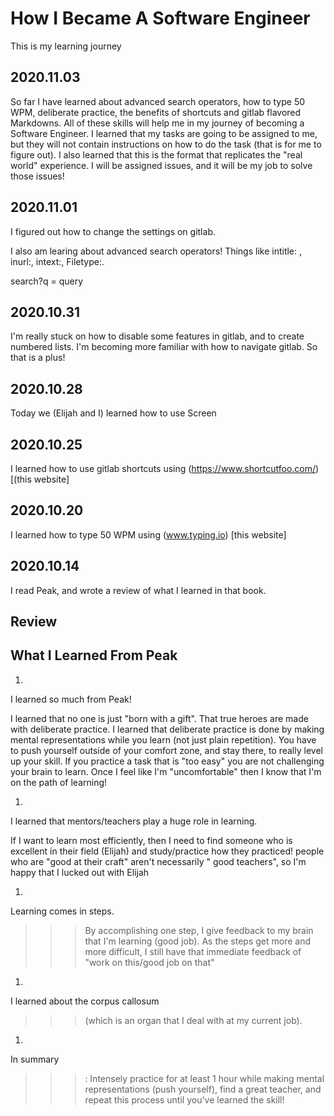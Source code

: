# How I Became A Software Engineer

This is my learning journey

## 2020.11.03
So far I have learned about advanced search operators, how to type 50 WPM, deliberate practice, the benefits of shortcuts and gitlab flavored Markdowns. All of these skills will help me in my journey of becoming a Software Engineer. I learned that my tasks are going to be assigned to me, but they will not contain instructions on how to do the task (that is for me to figure out). I also learned that this is the format that replicates the "real world" experience. I will be assigned issues, and it will be my job to solve those issues!

## 2020.11.01
I figured out how to change the settings on gitlab. 

I also am learing about advanced search operators! Things like intitle: , inurl:, intext:, Filetype:.

search?q = query

## 2020.10.31
I'm really stuck on how to disable some features in gitlab, and to create numbered lists. I'm becoming more familiar with how to navigate gitlab. So that is a plus!
## 2020.10.28
Today we (Elijah and I) learned how to use Screen

## 2020.10.25
I learned how to use gitlab shortcuts using (https://www.shortcutfoo.com/) [(this website]
## 2020.10.20
I learned how to type 50 WPM using (www.typing.io) [this website]

## 2020.10.14
I read Peak, and wrote a review of what I learned in that book.

## Review

## What I Learned From Peak


1.
 >>>
I learned so much from Peak!
>>>
 I learned that no one is just "born with a gift". That true heroes are made with deliberate practice. I learned that deliberate practice is done by making mental representations while you learn (not just plain repetition). You have to push yourself outside of your comfort zone, and stay there, to really level up your skill. If you practice a task that is "too easy" you are not challenging your brain to learn. Once I feel like I'm "uncomfortable" then I know that I'm on the path of learning!

1.
 >>>
I learned that mentors/teachers play a huge role in learning.
>>>
 If I want to learn most efficiently, then I need to find someone who is excellent in their field (Elijah) and study/practice how they practiced! people who are "good at their craft" aren't necessarily " good teachers", so I'm happy that I lucked out with Elijah

1.
 >>>
Learning comes in steps.
>>> By accomplishing one step, I give feedback to my brain that I'm learning (good job). As the steps get more and more difficult, I still have that immediate feedback of "work on this/good job on that"

1.
 >>> 
I learned about the corpus callosum
>>> (which is an organ that I deal with at my current job).

1.
 >>> 
In summary
>>> : Intensely practice for at least 1 hour while making mental representations (push yourself), find a great teacher, and repeat this process until you've learned the skill!
